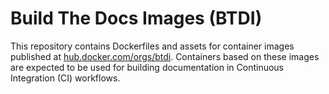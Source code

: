 # Build The Docs Images (BTDI)

This repository contains Dockerfiles and assets for container images published at [hub.docker.com/orgs/btdi](https://cloud.docker.com/orgs/btdi/repositories). Containers based on these images are expected to be used for building documentation in Continuous Integration (CI) workflows.
